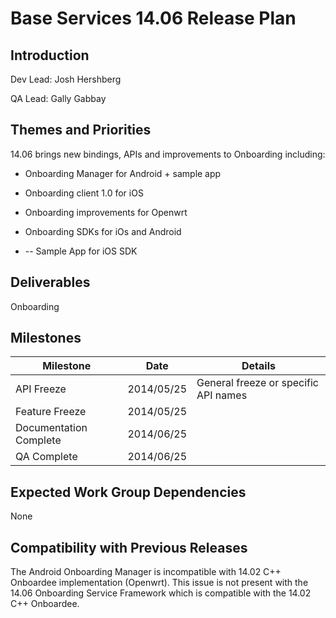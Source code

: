 # Base Services 14.06 Release Plan

## Introduction

Dev Lead: Josh Hershberg

QA Lead: Gally Gabbay
## Themes and Priorities

14.06 brings new bindings, APIs and improvements to Onboarding including:

*  Onboarding Manager for Android + sample app

*  Onboarding client 1.0 for iOS

*  Onboarding improvements for Openwrt

*  Onboarding SDKs for iOs and Android

*  -- Sample App for iOS SDK

## Deliverables

Onboarding

## Milestones

 | Milestone              | Date       | Details                              | 
 | ---------              | ----       | -------                              | 
 | API Freeze             | 2014/05/25 | General freeze or specific API names | 
 | Feature Freeze         | 2014/05/25 |                                      | 
 | Documentation Complete | 2014/06/25 |                                      | 
 | QA Complete            | 2014/06/25 |                                      | 

## Expected Work Group Dependencies

None
## Compatibility with Previous Releases

The Android Onboarding Manager is incompatible with 14.02 C++ Onboardee implementation (Openwrt). This issue is not present with the 14.06 Onboarding Service Framework which is compatible with the 14.02 C++ Onboardee.
